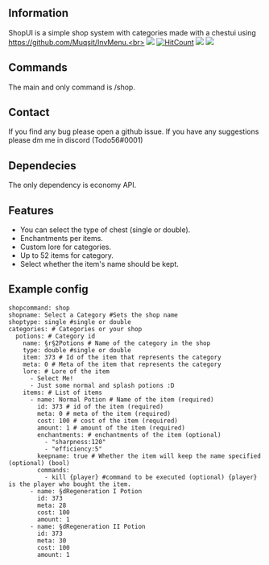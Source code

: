 ## Information
ShopUI is a simple shop system with categories made with a chestui using https://github.com/Muqsit/InvMenu.<br>
[![](https://poggit.pmmp.io/shield.state/ShopUI)](https://poggit.pmmp.io/p/ShopUI)
[![HitCount](http://hits.dwyl.io/Todo56/ShopUI.svg)](http://hits.dwyl.io/Todo56/ShopUI)
[![](https://poggit.pmmp.io/shield.api/ShopUI)](https://poggit.pmmp.io/p/ShopUI)
[![](https://poggit.pmmp.io/shield.dl.total/ShopUI)](https://poggit.pmmp.io/p/ShopUI)

## Commands
The main and only command is /shop.
## Contact
If you find any bug please open a github issue. If you have any suggestions please dm me in discord (Todo56#0001)
## Dependecies
The only dependency is economy API.
## Features
- You can select the type of chest (single or double).
- Enchantments per items.
- Custom lore for categories.
- Up to 52 items for category.
- Select whether the item's name should be kept.

## Example config
```
shopcommand: shop
shopname: Select a Category #Sets the shop name
shoptype: single #single or double
categories: # Categories or your shop
  potions: # Category id
    name: §r§2Potions # Name of the category in the shop
    type: double #single or double
    item: 373 # Id of the item that represents the category
    meta: 0 # Meta of the item that represents the category
    lore: # Lore of the item
      - Select Me!
      - Just some normal and splash potions :D
    items: # List of items
      - name: Normal Potion # Name of the item (required)
        id: 373 # id of the item (required)
        meta: 0 # meta of the item (required)
        cost: 100 # cost of the item (required)
        amount: 1 # amount of the item (required)
        enchantments: # enchantments of the item (optional)
          - "sharpness:120"
          - "efficiency:5"
        keepname: true # Whether the item will keep the name specified (optional) (bool)
        commands:
          - kill {player} #command to be executed (optional) {player} is the player who bought the item.
      - name: §dRegeneration I Potion
        id: 373
        meta: 28
        cost: 100
        amount: 1
      - name: §dRegeneration II Potion
        id: 373
        meta: 30
        cost: 100
        amount: 1
```
